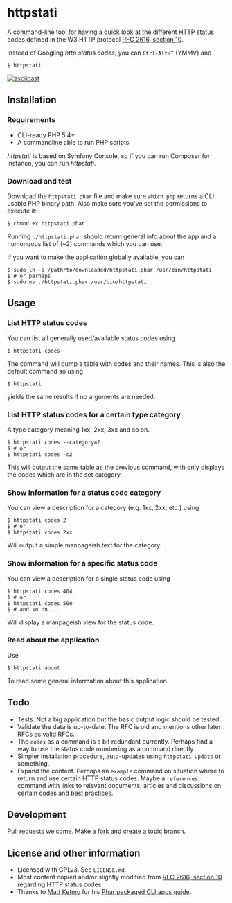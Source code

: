 # httpstati

A command-line tool for having a quick look at the different HTTP status codes
defined in the W3 HTTP protocol [RFC 2616, section 10][rfc2616].

Instead of Googling _http status codes_, you can `Ctrl+Alt+T` (YMMV) and

    $ httpstati
    
[![asciicast](https://asciinema.org/a/9p4hqsln4p0a3n30vezuy37vq.png)](https://asciinema.org/a/9p4hqsln4p0a3n30vezuy37vq)

## Installation

### Requirements

-   CLI-ready PHP 5.4+
-   A commandline able to run PHP scripts

_httpstati_ is based on Symfony Console, so if you can run Composer for instance,
you can run _httpstati_.

### Download and test

Download the `httpstati.phar` file and make sure `which php` returns a CLI usable PHP
binary path. Also make sure you've set the permissions to execute it:

    $ chmod +x httpstati.phar

Running `./httpstati.phar` should return general info about the app and a humongous
list of (~2) commands which you can use.

If you want to make the application globally available, you can

    $ sudo ln -s /path/to/downloaded/httpstati.phar /usr/bin/httpstati
    $ # or perhaps
    $ sudo mv ./httpstati.phar /usr/bin/httpstati

## Usage

### List HTTP status codes

You can list all generally used/available status codes using

    $ httpstati codes
    
The command will dump a table with codes and their names. This is also the default
command so using

    $ httpstati
    
yields the same results if no arguments are needed.

### List HTTP status codes for a certain type category

A type category meaning 1xx, 2xx, 3xx and so on.

    $ httpstati codes --category=2
    $ # or
    $ httpstati codes -c2
    
This will output the same table as the previous command, with only displays the codes
which are in the set category.

### Show information for a status code category

You can view a description for a category (e.g. 1xx, 2xx, etc.) using

    $ httpstati codes 2
    $ # or
    $ httpstati codes 2xx
    
Will output a simple manpageish text for the category.

### Show information for a specific status code

You can view a description for a single status code using

    $ httpstati codes 404
    $ # or
    $ httpstati codes 500
    $ # and so on ...
    
Will display a manpageish view for the status code.

### Read about the application

Use

    $ httpstati about
    
To read some general information about this application.

## Todo

-   Tests. Not a big application but the basic output logic should be tested.
-   Validate the data is up-to-date. The RFC is old and mentions other later RFCs as
    valid RFCs.
-   The `codes` as a command is a bit redundant currently. Perhaps find a way to use
    the status code numbering as a command directly.
-   Simpler installation procedure, auto-updates using `httpstati update` or
    something.
-   Expand the content. Perhaps an `example` command on situation where to return
    and use certain HTTP status codes. Maybe a `references` command with links to
    relevant documents, articles and discussions on certain codes and best practices.

## Development

Pull requests welcome. Make a fork and create a topic branch.

## License and other information

-   Licensed with GPLv3. See `LICENSE.md`.
-   Most content copied and/or slightly modified from [RFC 2616, section 10][rfc2616]
    regarding HTTP status codes.
-   Thanks to [Matt Ketmo][mattketmo] for his [Phar packaged CLI apps guide][guide]. 

[rfc2616]: http://www.w3.org/Protocols/rfc2616/rfc2616-sec10.html#sec10
[mattketmo]: https://github.com/MattKetmo
[guide]: https://moquet.net/blog/distributing-php-cli/
